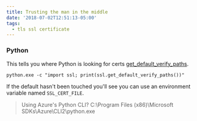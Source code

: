 ```yaml
---
title: Trusting the man in the middle
date: '2018-07-02T12:51:13-05:00'
tags:
  - tls ssl certificate
---
```

### Python

This tells you where Python is looking for certs [get_default_verify_paths](https://docs.python.org/3/library/ssl.html?highlight=ssl_cert_file#ssl.get_default_verify_paths).  
```
python.exe -c "import ssl; print(ssl.get_default_verify_paths())"
```

If the default hasn't been touched you'll see you can use an environment variable named `SSL_CERT_FILE`.  

> Using Azure's Python CLI?
> C:\Program Files (x86)\Microsoft SDKs\Azure\CLI2\python.exe

